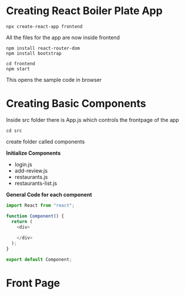 
# Creating React Boiler Plate App
```
npx create-react-app frontend
```
All the files for the app are now inside frontend
```
npm install react-router-dom
npm install bootstrap
```
```
cd frontend
npm start
```
This opens the sample code in browser

# Creating Basic Components
Inside src folder there is App.js which controls the frontpage of the app
```
cd src
```
create folder called components

<b> Initialize Components</b>
* login.js
* add-review.js
* restaurants.js
* restaurants-list.js

<b> General Code for each component </b>
```js
import React from "react";

function Component() {
  return (
    <div>
      
    </div>
  );
}

export default Component;
```
# Front Page


